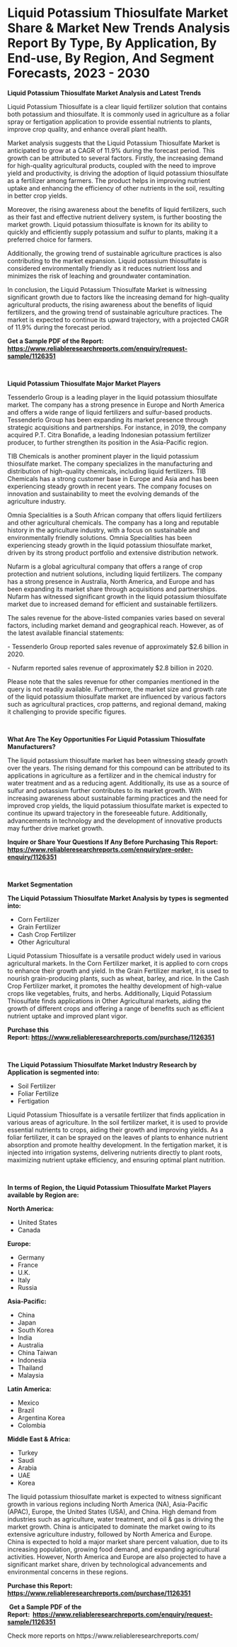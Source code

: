 <p><h1>Liquid Potassium Thiosulfate Market Share & Market New Trends Analysis Report By Type, By Application, By End-use, By Region, And Segment Forecasts, 2023 - 2030</h1></p><p><strong>Liquid Potassium Thiosulfate Market Analysis and Latest Trends</strong></p>
<p><p>Liquid Potassium Thiosulfate is a clear liquid fertilizer solution that contains both potassium and thiosulfate. It is commonly used in agriculture as a foliar spray or fertigation application to provide essential nutrients to plants, improve crop quality, and enhance overall plant health.</p><p>Market analysis suggests that the Liquid Potassium Thiosulfate Market is anticipated to grow at a CAGR of 11.9% during the forecast period. This growth can be attributed to several factors. Firstly, the increasing demand for high-quality agricultural products, coupled with the need to improve yield and productivity, is driving the adoption of liquid potassium thiosulfate as a fertilizer among farmers. The product helps in improving nutrient uptake and enhancing the efficiency of other nutrients in the soil, resulting in better crop yields.</p><p>Moreover, the rising awareness about the benefits of liquid fertilizers, such as their fast and effective nutrient delivery system, is further boosting the market growth. Liquid potassium thiosulfate is known for its ability to quickly and efficiently supply potassium and sulfur to plants, making it a preferred choice for farmers.</p><p>Additionally, the growing trend of sustainable agriculture practices is also contributing to the market expansion. Liquid potassium thiosulfate is considered environmentally friendly as it reduces nutrient loss and minimizes the risk of leaching and groundwater contamination.</p><p>In conclusion, the Liquid Potassium Thiosulfate Market is witnessing significant growth due to factors like the increasing demand for high-quality agricultural products, the rising awareness about the benefits of liquid fertilizers, and the growing trend of sustainable agriculture practices. The market is expected to continue its upward trajectory, with a projected CAGR of 11.9% during the forecast period.</p></p>
<p><strong>Get a Sample PDF of the Report:&nbsp; <a href="https://www.reliableresearchreports.com/enquiry/request-sample/1126351">https://www.reliableresearchreports.com/enquiry/request-sample/1126351</a></strong></p>
<p>&nbsp;</p>
<p><strong>Liquid Potassium Thiosulfate Major Market Players</strong></p>
<p><p>Tessenderlo Group is a leading player in the liquid potassium thiosulfate market. The company has a strong presence in Europe and North America and offers a wide range of liquid fertilizers and sulfur-based products. Tessenderlo Group has been expanding its market presence through strategic acquisitions and partnerships. For instance, in 2019, the company acquired P.T. Citra Bonafide, a leading Indonesian potassium fertilizer producer, to further strengthen its position in the Asia-Pacific region.</p><p>TIB Chemicals is another prominent player in the liquid potassium thiosulfate market. The company specializes in the manufacturing and distribution of high-quality chemicals, including liquid fertilizers. TIB Chemicals has a strong customer base in Europe and Asia and has been experiencing steady growth in recent years. The company focuses on innovation and sustainability to meet the evolving demands of the agriculture industry.</p><p>Omnia Specialities is a South African company that offers liquid fertilizers and other agricultural chemicals. The company has a long and reputable history in the agriculture industry, with a focus on sustainable and environmentally friendly solutions. Omnia Specialities has been experiencing steady growth in the liquid potassium thiosulfate market, driven by its strong product portfolio and extensive distribution network.</p><p>Nufarm is a global agricultural company that offers a range of crop protection and nutrient solutions, including liquid fertilizers. The company has a strong presence in Australia, North America, and Europe and has been expanding its market share through acquisitions and partnerships. Nufarm has witnessed significant growth in the liquid potassium thiosulfate market due to increased demand for efficient and sustainable fertilizers.</p><p>The sales revenue for the above-listed companies varies based on several factors, including market demand and geographical reach. However, as of the latest available financial statements:</p><p>- Tessenderlo Group reported sales revenue of approximately $2.6 billion in 2020.</p><p>- Nufarm reported sales revenue of approximately $2.8 billion in 2020.</p><p>Please note that the sales revenue for other companies mentioned in the query is not readily available. Furthermore, the market size and growth rate of the liquid potassium thiosulfate market are influenced by various factors such as agricultural practices, crop patterns, and regional demand, making it challenging to provide specific figures.</p></p>
<p>&nbsp;</p>
<p><strong>What Are The Key Opportunities For Liquid Potassium Thiosulfate Manufacturers?</strong></p>
<p><p>The liquid potassium thiosulfate market has been witnessing steady growth over the years. The rising demand for this compound can be attributed to its applications in agriculture as a fertilizer and in the chemical industry for water treatment and as a reducing agent. Additionally, its use as a source of sulfur and potassium further contributes to its market growth. With increasing awareness about sustainable farming practices and the need for improved crop yields, the liquid potassium thiosulfate market is expected to continue its upward trajectory in the foreseeable future. Additionally, advancements in technology and the development of innovative products may further drive market growth.</p></p>
<p><strong>Inquire or Share Your Questions If Any Before Purchasing This Report: <a href="https://www.reliableresearchreports.com/enquiry/pre-order-enquiry/1126351">https://www.reliableresearchreports.com/enquiry/pre-order-enquiry/1126351</a></strong></p>
<p>&nbsp;</p>
<p><strong>Market Segmentation</strong></p>
<p><strong>The Liquid Potassium Thiosulfate Market Analysis by types is segmented into:</strong></p>
<p><ul><li>Corn Fertilizer</li><li>Grain Fertilizer</li><li>Cash Crop Fertilizer</li><li>Other Agricultural</li></ul></p>
<p><p>Liquid Potassium Thiosulfate is a versatile product widely used in various agricultural markets. In the Corn Fertilizer market, it is applied to corn crops to enhance their growth and yield. In the Grain Fertilizer market, it is used to nourish grain-producing plants, such as wheat, barley, and rice. In the Cash Crop Fertilizer market, it promotes the healthy development of high-value crops like vegetables, fruits, and herbs. Additionally, Liquid Potassium Thiosulfate finds applications in Other Agricultural markets, aiding the growth of different crops and offering a range of benefits such as efficient nutrient uptake and improved plant vigor.</p></p>
<p><strong>Purchase this Report:&nbsp;<a href="https://www.reliableresearchreports.com/purchase/1126351">https://www.reliableresearchreports.com/purchase/1126351</a></strong></p>
<p>&nbsp;</p>
<p><strong>The Liquid Potassium Thiosulfate Market Industry Research by Application is segmented into:</strong></p>
<p><ul><li>Soil Fertilizer</li><li>Foliar Fertilize</li><li>Fertigation</li></ul></p>
<p><p>Liquid Potassium Thiosulfate is a versatile fertilizer that finds application in various areas of agriculture. In the soil fertilizer market, it is used to provide essential nutrients to crops, aiding their growth and improving yields. As a foliar fertilizer, it can be sprayed on the leaves of plants to enhance nutrient absorption and promote healthy development. In the fertigation market, it is injected into irrigation systems, delivering nutrients directly to plant roots, maximizing nutrient uptake efficiency, and ensuring optimal plant nutrition.</p></p>
<p>&nbsp;</p>
<p><strong>In terms of Region, the Liquid Potassium Thiosulfate Market Players available by Region are:</strong></p>
<p>
    <p> <strong> North America: </strong>
        <ul>
            <li>United States</li>
            <li>Canada</li>
        </ul>
        </p> 
    <p> <strong> Europe: </strong>
        <ul>
            <li>Germany</li>
            <li>France</li>
            <li>U.K.</li>
            <li>Italy</li>
            <li>Russia</li>
        </ul>
        </p> 
    <p> <strong> Asia-Pacific: </strong>
        <ul>
            <li>China</li>
            <li>Japan</li>
            <li>South Korea</li>
            <li>India</li>
            <li>Australia</li>
            <li>China Taiwan</li>
            <li>Indonesia</li>
            <li>Thailand</li>
            <li>Malaysia</li>
        </ul>
        </p> 
    <p> <strong> Latin America: </strong>
        <ul>
            <li>Mexico</li>
            <li>Brazil</li>
            <li>Argentina Korea</li>
            <li>Colombia</li>
        </ul>
        </p> 
    <p> <strong> Middle East & Africa: </strong>
        <ul>
            <li>Turkey</li>
            <li>Saudi</li>
            <li>Arabia</li>
            <li>UAE</li>
            <li>Korea</li>
        </ul>
    </p>
    </p>
<p><p>The liquid potassium thiosulfate market is expected to witness significant growth in various regions including North America (NA), Asia-Pacific (APAC), Europe, the United States (USA), and China. High demand from industries such as agriculture, water treatment, and oil & gas is driving the market growth. China is anticipated to dominate the market owing to its extensive agriculture industry, followed by North America and Europe. China is expected to hold a major market share percent valuation, due to its increasing population, growing food demand, and expanding agricultural activities. However, North America and Europe are also projected to have a significant market share, driven by technological advancements and environmental concerns in these regions.</p></p>
<p><strong>Purchase this Report: <a href="https://www.reliableresearchreports.com/purchase/1126351">https://www.reliableresearchreports.com/purchase/1126351</a></strong></p>
<p>&nbsp;<strong>Get a Sample PDF of the Report:&nbsp;&nbsp;<a href="https://www.reliableresearchreports.com/enquiry/request-sample/1126351">https://www.reliableresearchreports.com/enquiry/request-sample/1126351</a></strong></p>
<p><strong></strong></p>
<p>Check more reports on https://www.reliableresearchreports.com/</p>